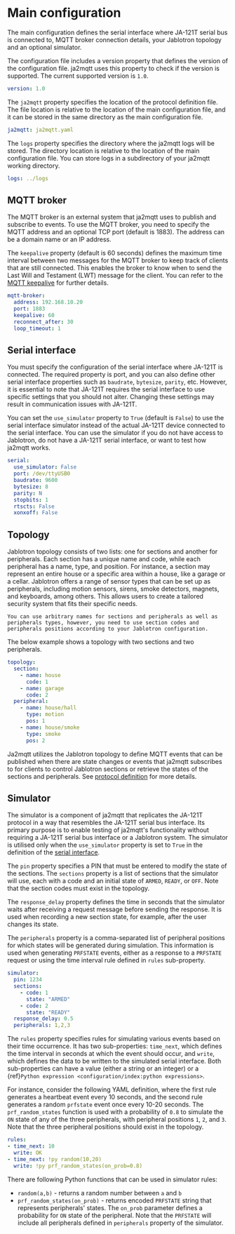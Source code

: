 # Main configuration

The main configuration defines the serial interface where JA-121T serial bus is connected to, MQTT broker connection details, your Jablotron topology and an optional simulator.

The configuration file includes a version property that defines the version of the configuration file. ja2mqtt uses this property to check if the version is supported. The current supported version is `1.0`.

```yaml nohighlight
version: 1.0
```

The `ja2mqtt` property specifies the location of the protocol definition file. The file location is relative to the location of the main configuration file, and it can be stored in the same directory as the main configuration file.

```yaml
ja2mqtt: ja2mqtt.yaml
```

The `logs` property specifies the directory where the ja2mqtt logs will be stored. The directory location is relative to the location of the main configuration file. You can store logs in a subdirectory of your ja2mqtt working directory.

```yaml
logs: ../logs
```


## MQTT broker

The MQTT broker is an external system that ja2mqtt uses to publish and subscribe to events. To use the MQTT broker, you need to specify the MQTT address and an optional TCP port (default is 1883). The address can be a domain name or an IP address.

The `keepalive` property (default is 60 seconds) defines the maximum time interval between two messages for the MQTT broker to keep track of clients that are still connected. This enables the broker to know when to send the Last Will and Testament (LWT) message for the client. You can refer to the [MQTT keepalive](http://docs.oasis-open.org/mqtt/mqtt/v3.1.1/os/mqtt-v3.1.1-os.html#_Toc385349238) for further details.

```yaml
mqtt-broker:
  address: 192.168.10.20
  port: 1883
  keepalive: 60
  reconnect_after: 30
  loop_timeout: 1
```  


## Serial interface

You must specify the configuration of the serial interface where JA-121T is connected. The required property is port, and you can also define other serial interface properties such as `baudrate`, `bytesize`, `parity`, etc. However, it is essential to note that JA-121T requires the serial interface to use specific settings that you should not alter. Changing these settings may result in communication issues with JA-121T.

You can set the `use_simulator` property to `True` (default is `False`) to use the serial interface simulator instead of the actual JA-121T device connected to the serial interface. You can use the simulator if you do not have access to Jablotron, do not have a JA-121T serial interface, or want to test how ja2mqtt works.


```yaml
serial:
  use_simulator: False
  port: /dev/ttyUSB0
  baudrate: 9600
  bytesize: 8
  parity: N
  stopbits: 1
  rtscts: False
  xonxoff: False
```

## Topology

Jablotron topology consists of two lists: one for sections and another for peripherals. Each section has a unique name and code, while each peripheral has a name, type, and position. For instance, a section may represent an entire house or a specific area within a house, like a garage or a cellar. Jablotron offers a range of sensor types that can be set up as peripherals, including motion sensors, sirens, smoke detectors, magnets, and keyboards, among others. This allows users to create a tailored security system that fits their specific needs.

```{caution}
You can use arbitrary names for sections and peripherals as well as peripherals types, however, you need to use section codes and peripherals positions according to your Jablotron configuration.
```

The below example shows a topology with two sections and two peripherals.

```yaml
topology:
  section:
    - name: house
      code: 1
    - name: garage
      code: 2
  peripheral:
    - name: house/hall
      type: motion
      pos: 1
    - name: house/smoke
      type: smoke
      pos: 2
```

Ja2mqtt utilizes the Jablotron topology to define MQTT events that can be published when there are state changes or events that ja2mqtt subscribes to for clients to control Jablotron sections or retrieve the states of the sections and peripherals. See [protocol definition](ja2mqtt.md) for more details.

## Simulator

The simulator is a component of ja2mqtt that replicates the JA-121T protocol in a way that resembles the JA-121T serial bus interface. Its primary purpose is to enable testing of ja2mqtt's functionality without requiring a JA-121T serial bus interface or a Jablotron system. The simulator is utilised only when the `use_simulator` property is set to `True` in the definition of the [serial interface](#serial-interface).

The `pin` property specifies a PIN that must be entered to modify the state of the sections. The `sections` property is a list of sections that the simulator will use, each with a code and an initial state of `ARMED`, `READY`, or `OFF`. Note that the section codes must exist in the topology.

The `response_delay` property defines the time in seconds that the simulator waits after receiving a request message before sending the response. It is used when recording a new section state, for example, after the user changes its state.

The `peripherals` property is a comma-separated list of peripheral positions for which states will be generated during simulation. This information is used when generating `PRFSTATE` events, either as a response to a `PRFSTATE` request or using the time interval rule defined in `rules` sub-property.

```yaml
simulator:
  pin: 1234
  sections:
    - code: 1
      state: "ARMED"
    - code: 2
      state: "READY"
  response_delay: 0.5
  peripherals: 1,2,3
```

The `rules` property specifies rules for simulating various events based on their time occurrence. It has two sub-properties: `time_next`, which defines the time interval in seconds at which the event should occur, and `write`, which defines the data to be written to the simulated serial interface. Both sub-properties can have a value (either a string or an integer) or a {ref}`Python expression <configuration/index:python expressions>`.

For instance, consider the following YAML definition, where the first rule generates a heartbeat event every 10 seconds, and the second rule generates a random `prfstate` event once every 10-20 seconds. The `prf_random_states` function is used with a probability of `0.8` to simulate the `ON` state of any of the three peripherals, with peripheral positions `1`, `2`, and `3`. Note that the three peripheral positions should exist in the topology.

```yaml
rules:
- time_next: 10
  write: OK
- time_next: !py random(10,20)
  write: !py prf_random_states(on_prob=0.8)
```

There are following Python functions that can be used in simulator rules:

* `random(a,b)` - returns a random number between `a` and `b`
* `prf_random_states(on_prob)` - returns encoded `PRFSTATE` string that represents peripherals' states. The `on_prob` parameter defines a probability for `ON` state of the peripheral. Note that the `PRFSTATE` will include all peripherals defined in `peripherals` property of the simulator.
